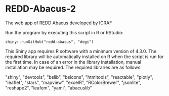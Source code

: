 # REDD-Abacus-2

The web app of REDD Abacus developed by ICRAF

Run the program by executing this script in R or RStudio:

    shiny::runGitHub("redd-abacus", "degi")

This Shiny app requires R software with a minimum version of 4.3.0. The required library will be automatically installed on R when the script is run for the first time. In case of an error in the library installation, manual installation may be required. The required libraries are as follows:  

"shiny", "devtools", "bslib", "bsicons", "htmltools", "reactable", "plotly", "leaflet", "stars", "mapview", "excelR", "RColorBrewer", "jsonlite", "reshape2", "leafem", "yaml", "abacuslib"
